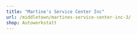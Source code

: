 ```yaml
---
title: "Martine's Service Center Inc"
url: /middletown/martines-service-center-inc-3/
shop: Autowerkstatt
---
```

